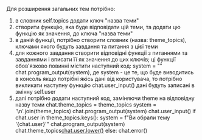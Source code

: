 Для розширення загальних тем потрібно:
1) в словник self.topics додати ключ "назва теми"
2) створити функцію, яка буде відповідати цій теми, та додати цю функцію як значення, до ключа "назва теми" 
3) в даній функції, потрібно створити словник (назва: theme_topics), ключами якого будуть завдання та питання з цієї теми
4) для кожного завдання створити відповідні функції з питаннями та завданнями і вписати її як значення до цих ключів; ці функції обов'язково повинні містити наступний код:
system = ""
chat.program_output(system), де system - це те, що буде виводитись в консоль
якщо потрібні якісь дані від користувача, то потрібно викликати наступну функцію
chat.user_input()
дані будуть записані в змінну self.user
6) далі потрібно додати наступний код, заміняючи theme на відповідну назву теми
        chat.theme_topics = theme_topics
        system = '\n'.join(theme_topics)
        chat.program_output(system)
        chat.user_input()
        if chat.user in theme_topics.keys():
            system = f"Ви обрали тему '{chat.user}'"
            chat.program_output(system)
            chat.theme_topics[chat.user.lower()]()
        else:
            chat.error()
